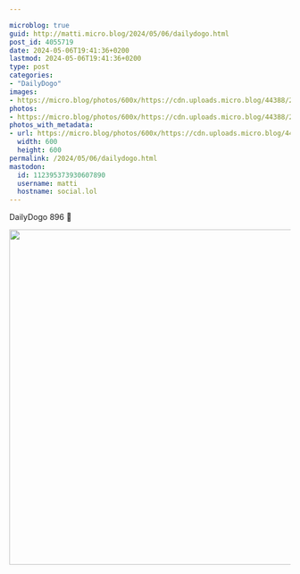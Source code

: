 ```yaml
---

microblog: true
guid: http://matti.micro.blog/2024/05/06/dailydogo.html
post_id: 4055719
date: 2024-05-06T19:41:36+0200
lastmod: 2024-05-06T19:41:36+0200
type: post
categories:
- "DailyDogo"
images:
- https://micro.blog/photos/600x/https://cdn.uploads.micro.blog/44388/2024/16a2f16915e34be8bc1e058331e6e4c7.jpg
photos:
- https://micro.blog/photos/600x/https://cdn.uploads.micro.blog/44388/2024/16a2f16915e34be8bc1e058331e6e4c7.jpg
photos_with_metadata:
- url: https://micro.blog/photos/600x/https://cdn.uploads.micro.blog/44388/2024/16a2f16915e34be8bc1e058331e6e4c7.jpg
  width: 600
  height: 600
permalink: /2024/05/06/dailydogo.html
mastodon:
  id: 112395373930607890
  username: matti
  hostname: social.lol
---
```

DailyDogo 896 🐶

<img src="/media/uploads/2024/16a2f16915e34be8bc1e058331e6e4c7.jpg" width="600" height="600" alt="" />
